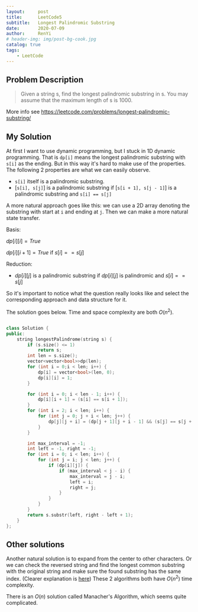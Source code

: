 ```yaml
---
layout:     post
title:      LeetCode5
subtitle:   Longest Palindromic Substring
date:       2020-07-09
author:     RenYi
# header-img: img/post-bg-cook.jpg
catalog: true
tags:
    - LeetCode
---
```


## Problem Description
> Given a string s, find the longest palindromic substring in s. You may assume that the maximum length of s is 1000.

More info see https://leetcode.com/problems/longest-palindromic-substring/

## My Solution

At first I want to use dynamic programming, but I stuck in 1D dynamic programming. That is `dp[i]` means the longest palindromic substring with `s[i]` as the ending. But in this way it's hard to make use of the properties. The following 2 properties are what we can easily observe.

- `s[i]` itself is a palindromic substring.
- [`s[i], s[j]`] is a palindromic substring if [`s[i + 1], s[j - 1]`] is a palindromic substring and `s[i] == s[j]`


A more natural approach goes like this: we can use a 2D array denoting the substring with start at `i` and ending at `j`.
Then we can make a more natural state transfer.

Basis:

$dp[i][i] = True$

$dp[i][i + 1] = True$ if $s[i] == s[j]$

Reduction:

- $dp[i][j]$ is a palindromic substring if $dp[i][j]$ is palindromic and $s[i] == s[j]$


So it's important to notice what the question really looks like and select the corresponding approach and data structure for it.


The solution goes below. Time and space complexity are both $O(n^2)$.

```C++

class Solution {
public:
    string longestPalindrome(string s) {
        if (s.size() <= 1)
            return s;
        int len = s.size();
        vector<vector<bool>>dp(len);
        for (int i = 0;i < len; i++) {
            dp[i] = vector<bool>(len, 0);
            dp[i][i] = 1;
        }

        for (int i = 0; i < len - 1; i++) {
            dp[i][i + 1] = (s[i] == s[i + 1]);
        }
        for (int i = 2; i < len; i++) {
            for (int j = 0; j + i < len; j++) {
                dp[j][j + i] = (dp[j + 1][j + i - 1] && (s[j] == s[j + i]));
            }
        }

        int max_interval = -1;
        int left = -1, right = -1;
        for (int i = 0; i < len; i++) {
            for (int j = i; j < len; j++) {
                if (dp[i][j]) {
                    if (max_interval < j - i) {
                        max_interval = j - i;
                        left = i;
                        right = j;
                    }
                }
            }
        }
        return s.substr(left, right - left + 1);
    }
};

```

## Other solutions

Another natural solution is to expand from the center to other characters. Or we can check the reversed string and find the longest common substring with the original string and make sure the found substring has the same index. (Clearer explanation is [here](https://leetcode.com/problems/longest-palindromic-substring/solution/)) These 2 algorithms both have $O(n^2)$ time complexity.

There is an $O(n)$ solution called Manacher's Algorithm, which seems quite complicated.



